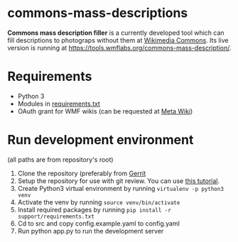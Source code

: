 # commons-mass-descriptions

**Commons mass description filler** is a currently developed tool which can fill descriptions to photograps without them at [Wikimedia Commons](https://commons.wikimedia.org). Its live version is running at https://tools.wmflabs.org/commons-mass-description/. 

# Requirements

* Python 3
* Modules in [requirements.txt](https://github.com/wikimedia/labs-tools-commons-mass-description/blob/master/support/requirements.txt)
* OAuth grant for WMF wikis (can be requested at [Meta Wiki](https://meta.wikimedia.org/wiki/Special:OAuthConsumerRegistration/propose))

# Run development environment
(all paths are from repository's root)

1. Clone the repository (preferably from [Gerrit](https://gerrit.wikimedia.org/r/admin/projects/labs/tools/commons-mass-description)
2. Setup the repository for use with git review. You can use [this tutorial](https://www.mediawiki.org/wiki/Gerrit/Tutorial).
3. Create Python3 virtual environment by running `virtualenv -p python3 venv`
4. Activate the venv by running `source venv/bin/activate`
5. Install required packages by running `pip install -r support/requirements.txt`
6. Cd to src and copy config.example.yaml to config.yaml
7. Run python app.py to run the development server
